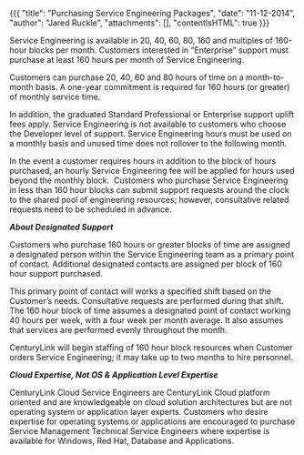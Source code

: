 {{{
  "title": "Purchasing Service Engineering Packages",
  "date": "11-12-2014",
  "author": "Jared Ruckle",
  "attachments": [],
  "contentIsHTML": true
}}}

<p>Service Engineering is available in 20, 40, 60, 80, 160 and multiples of 160-hour blocks per month. Customers interested in “Enterprise” support must purchase at least 160 hours per month of Service Engineering.</p>
<p>Customers can purchase 20, 40, 60 and 80 hours of time on a month-to-month basis.  A one-year commitment is required for 160 hours (or greater) of monthly service time.</p>
<p>In addition, the graduated Standard Professional or Enterprise support uplift fees apply. Service Engineering is not available to customers who choose the Developer level of support. Service Engineering hours must be used on a monthly basis and
  unused time does not rollover to the following month.</p>
<p>In the event a customer requires hours in addition to the block of hours purchased, an hourly Service Engineering fee will be applied for hours used beyond the monthly block.  Customers who purchase Service Engineering in less than 160 hour blocks can
  submit support requests around the clock to the shared pool of engineering resources; however, consultative related requests need to be scheduled in advance.</p>
<p><strong><em>About Designated Support</em></strong>
</p>
<p>Customers who purchase 160 hours or greater blocks of time are assigned a designated person within the Service Engineering team as a primary point of contact. Additional designated contacts are assigned per block of 160 hour support purchased.</p>
<p>This primary point of contact will works a specified shift based on the Customer’s needs. Consultative requests are performed during that shift. The 160 hour block of time assumes a designated point of contact working 40 hours per week, with a four week
  per month average. It also assumes that services are performed evenly throughout the month.</p>
<p>CenturyLink will begin staffing of 160 hour block resources when Customer orders Service Engineering; it may take up to two months to hire personnel.</p>
<p><strong><em>Cloud Expertise, Not OS &amp; Application Level Expertise</em></strong>
</p>
<p>CenturyLink Cloud Service Engineers are CenturyLink Cloud platform oriented and are knowledgeable on cloud solution architectures but are not operating system or application layer experts. Customers who desire expertise for operating systems or applications
  are encouraged to purchase Service Management Technical Service Engineers where expertise is available for Windows, Red Hat, Database and Applications.</p>
